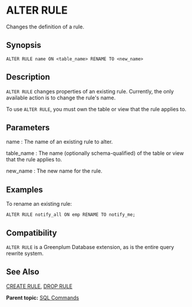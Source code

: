 # ALTER RULE 

Changes the definition of a rule.

## <a id="section2"></a>Synopsis 

``` {#sql_command_synopsis}
ALTER RULE name ON <table_name> RENAME TO <new_name>
```

## <a id="section3"></a>Description 

`ALTER RULE` changes properties of an existing rule. Currently, the only available action is to change the rule's name.

To use `ALTER RULE`, you must own the table or view that the rule applies to.

## <a id="section4"></a>Parameters 

name
:   The name of an existing rule to alter.

table\_name
:   The name \(optionally schema-qualified\) of the table or view that the rule applies to.

new\_name
:   The new name for the rule.

## <a id="section6"></a>Examples

To rename an existing rule:

```
ALTER RULE notify_all ON emp RENAME TO notify_me; 
```

## <a id="section7"></a>Compatibility 

`ALTER RULE` is a Greenplum Database extension, as is the entire query rewrite system.

## <a id="seea"></a>See Also 

[CREATE RULE](CREATE_RULE.html), [DROP RULE](DROP_RULE.html)

**Parent topic:** [SQL Commands](../sql_commands/sql_ref.html)
